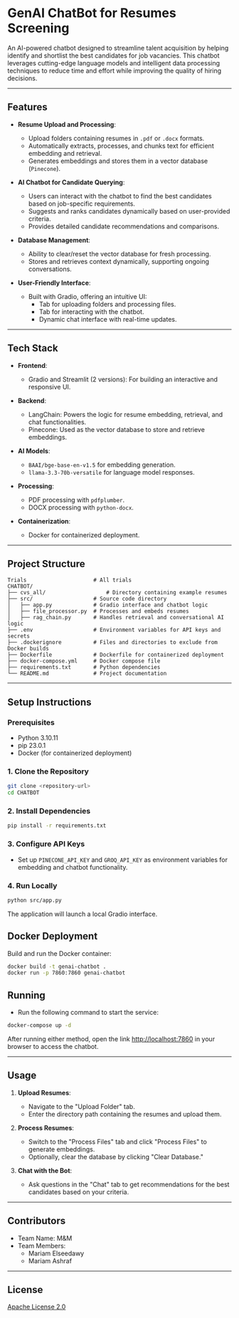 # GenAI ChatBot for Resumes Screening

An AI-powered chatbot designed to streamline talent acquisition by helping identify and shortlist the best candidates for job vacancies. This chatbot leverages cutting-edge language models and intelligent data processing techniques to reduce time and effort while improving the quality of hiring decisions.

---

## **Features**
- **Resume Upload and Processing**:
  - Upload folders containing resumes in `.pdf` or `.docx` formats.
  - Automatically extracts, processes, and chunks text for efficient embedding and retrieval.
  - Generates embeddings and stores them in a vector database (`Pinecone`).

- **AI Chatbot for Candidate Querying**:
  - Users can interact with the chatbot to find the best candidates based on job-specific requirements.
  - Suggests and ranks candidates dynamically based on user-provided criteria.
  - Provides detailed candidate recommendations and comparisons.

- **Database Management**:
  - Ability to clear/reset the vector database for fresh processing.
  - Stores and retrieves context dynamically, supporting ongoing conversations.

- **User-Friendly Interface**:
  - Built with Gradio, offering an intuitive UI:
    - Tab for uploading folders and processing files.
    - Tab for interacting with the chatbot.
    - Dynamic chat interface with real-time updates.

---

## **Tech Stack**
- **Frontend**:
  - Gradio and Streamlit (2 versions): For building an interactive and responsive UI.
  
- **Backend**:
  - LangChain: Powers the logic for resume embedding, retrieval, and chat functionalities.
  - Pinecone: Used as the vector database to store and retrieve embeddings.

- **AI Models**:
  - `BAAI/bge-base-en-v1.5` for embedding generation.
  - `llama-3.3-70b-versatile` for language model responses.

- **Processing**:
  - PDF processing with `pdfplumber`.
  - DOCX processing with `python-docx`.

- **Containerization**:
  - Docker for containerized deployment.

---

## **Project Structure**
```
Trials                     # All trials
CHATBOT/
├── cvs_all/                   # Directory containing example resumes
├── src/                   # Source code directory
│   ├── app.py             # Gradio interface and chatbot logic
│   ├── file_processor.py  # Processes and embeds resumes
│   ├── rag_chain.py       # Handles retrieval and conversational AI logic
├── .env                   # Environment variables for API keys and secrets
├── .dockerignore          # Files and directories to exclude from Docker builds
├── Dockerfile             # Dockerfile for containerized deployment
├── docker-compose.yml     # Docker compose file
├── requirements.txt       # Python dependencies
└── README.md              # Project documentation
```
---

## **Setup Instructions**

### Prerequisites
- Python 3.10.11
- pip 23.0.1
- Docker (for containerized deployment)

### 1. Clone the Repository
```bash
git clone <repository-url>
cd CHATBOT
```

### 2. Install Dependencies
```bash
pip install -r requirements.txt
```

### 3. Configure API Keys
- Set up `PINECONE_API_KEY` and `GROQ_API_KEY` as environment variables for embedding and chatbot functionality.

### 4. Run Locally
```bash
python src/app.py
```
The application will launch a local Gradio interface.

## Docker Deployment
Build and run the Docker container:
```bash
docker build -t genai-chatbot .
docker run -p 7860:7860 genai-chatbot
```

## **Running**
- Run the following command to start the service:
```bash
docker-compose up -d
```

After running either method, open the link [http://localhost:7860](http://localhost:7860) in your browser to access the chatbot.

---

## **Usage**

1. **Upload Resumes**:
   - Navigate to the "Upload Folder" tab.
   - Enter the directory path containing the resumes and upload them.

2. **Process Resumes**:
   - Switch to the "Process Files" tab and click "Process Files" to generate embeddings.
   - Optionally, clear the database by clicking "Clear Database."

3. **Chat with the Bot**:
   - Ask questions in the "Chat" tab to get recommendations for the best candidates based on your criteria.

---

## **Contributors**
- Team Name: M&M
- Team Members:
  - Mariam Elseedawy
  - Mariam Ashraf

---

## **License** 
[Apache License 2.0](LICENSE)
